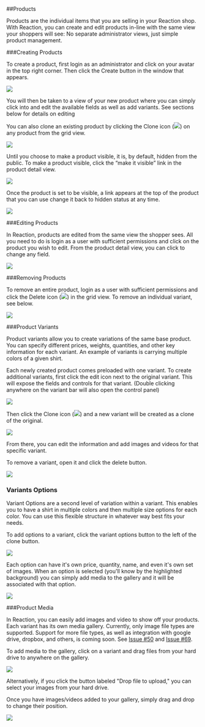 ##Products

Products are the individual items that you are selling in your Reaction shop. With Reaction, you can create and edit products in-line with the same view your shoppers will see: No separate administrator views, just simple product management.

###Creating Products

To create a product, first login as an administrator and click on your avatar in the top right corner. Then click the Create button in the window that appears.

![](http://raw.github.com/ongoworks/reaction/master/docs/assets/guide-products-createproduct.png)

You will then be taken to a view of your new product where you can simply click into and edit the available fields as well as add variants. See sections below for details on editing 

You can also clone an existing product by clicking the Clone icon (![](http://raw.github.com/ongoworks/reaction/master/docs/assets/guide-icon-clone.png)) on any product from the grid view.

![](http://raw.github.com/ongoworks/reaction/master/docs/assets/guide-products-cloneproduct.png)

Until you choose to make a product visible, it is, by default, hidden from the public. To make a product visible, click the “make it visible” link in the product detail view.

![](http://raw.github.com/ongoworks/reaction/master/docs/assets/guide-products-makevisible.png)

Once the product is set to be visible, a link appears at the top of the product that you can use change it back to hidden status at any time.

![](http://raw.github.com/ongoworks/reaction/master/docs/assets/guide-products-makeinvisible.png)

###Editing Products

In Reaction, products are edited from the same view the shopper sees. All you need to do is login as a user with sufficient permissions and click on the product you wish to edit. From the product detail view, you can click to change any field.

![](http://raw.github.com/ongoworks/reaction/master/docs/assets/guide-products-editproduct.png)

###Removing Products

To remove an entire product, login as a user with sufficient permissions and click the Delete icon (![](http://raw.github.com/ongoworks/reaction/master/docs/assets/guide-icon-delete.png)) in the grid view. To remove an individual variant, see below.

![](http://raw.github.com/ongoworks/reaction/master/docs/assets/guide-products-removeproduct.png)

###Product Variants

Product variants allow you to create variations of the same base product. You can specify different prices, weights, quantities, and other key information for each variant. An example of variants is carrying multiple colors of a given shirt.

Each newly created product comes preloaded with one variant. To create additional variants, first click the edit icon next to the original variant. This will expose the fields and controls for that variant. (Double clicking anywhere on the variant bar will also open the control panel)

![](http://raw.github.com/ongoworks/reaction/master/docs/assets/guide-products-openvariant.png)

Then click the Clone icon (![](http://raw.github.com/ongoworks/reaction/master/docs/assets/guide-icon-clone.png)) and a new variant will be created as a clone of the original.

![](http://raw.github.com/ongoworks/reaction/master/docs/assets/guide-products-createvariant.png)

From there, you can edit the information and add images and videos for that specific variant.

To remove a variant, open it and click the delete button.

![](http://raw.github.com/ongoworks/reaction/master/docs/assets/guide-products-removevariant.png)

### Variants Options

Variant Options are a second level of variation within a variant. This enables you to have a shirt in multiple colors and then multiple size options for each color. You can use this flexible structure in whatever way best fits your needs.

To add options to a variant, click the variant options button to the left of the clone button.

![](http://raw.github.com/ongoworks/reaction/master/docs/assets/guide-products-addvariantoption.png)

Each option can have it's own price, quantity, name, and even it's own set of images. When an option is selected (you'll know by the highlighted background) you can simply add media to the gallery and it will be associated with that option.

![](http://raw.github.com/ongoworks/reaction/master/docs/assets/guide-products-editvariantoption.png)

###Product Media

In Reaction, you can easily add images and video to show off your products. Each variant has its own media gallery. Currently, only image file types are supported. Support for more file types, as well as integration with google drive, dropbox, and others, is coming soon. See [Issue #50](https://github.com/ongoworks/reaction/issues/50) and [Issue #69](https://github.com/ongoworks/reaction/issues/69).

To add media to the gallery, click on a variant and drag files from your hard drive to anywhere on the gallery.

![](http://raw.github.com/ongoworks/reaction/master/docs/assets/guide-products-dropmedia.png)

Alternatively, if you click the button labeled "Drop file to upload," you can select your images from your hard drive.

Once you have images/videos added to your gallery, simply drag and drop to change their position.

![](http://raw.github.com/ongoworks/reaction/master/docs/assets/guide-products-dragmedia.png)


